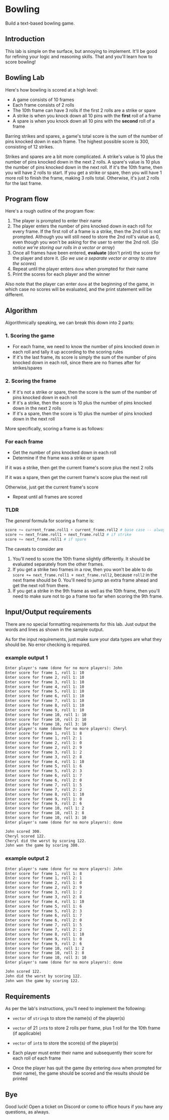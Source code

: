 # Bowling

Build a text-based bowling game.

## Introduction

This lab is simple on the surface, but annoying to implement. It'll be good for refining your logic and reasoning skills. That and you'll learn how to score bowling!

## Bowling Lab

Here's how bowling is scored at a high level:

- A game consists of 10 frames
- Each frame consists of 2 rolls
- The 10th frame can have 3 rolls if the first 2 rolls are a strike or spare
- A strike is when you knock down all 10 pins with the **first** roll of a frame
- A spare is when you knock down all 10 pins with the **second** roll of a frame

Barring strikes and spares, a game's total score is the sum of the number of pins knocked down in each frame. The highest possible score is 300, consisting of 12 strikes.

Strikes and spares are a bit more complicated. A strike's value is 10 plus the number of pins knocked down in the next 2 rolls. A spare's value is 10 plus the number of pins knocked down in the next roll. If it's the 10th frame, then you will have 2 rolls to start. If you get a strike or spare, then you will have 1 more roll to finish the frame, making 3 rolls total. Otherwise, it's just 2 rolls for the last frame.

## Program flow

Here's a rough outline of the program flow:

1. The player is prompted to enter their name
2. The player enters the number of pins knocked down in each roll for every frame. If the first roll of a frame is a strike, then the 2nd roll is not prompted. Although you will still need to store the 2nd roll's value as 0, even though you won't be asking for the user to enter the 2nd roll. (_So notice we're storing our rolls in a vector or array_)
3. Once all frames have been entered, **evaluate** (don't print) the score for the player and store it. (_So we use a separate vector or array to store the scores_)
4. Repeat until the player enters `done` when prompted for their name
5. Print the scores for each player and the winner

Also note that the player can enter `done` at the beginning of the game, in which case no scores will be evaluated, and the print statement will be different.

## Algorithm

Algorithmically speaking, we can break this down into 2 parts:

### 1. Scoring the game

- For each frame, we need to know the number of pins knocked down in each roll and tally it up according to the scoring rules
- If it's the last frame, its score is simply the sum of the number of pins knocked down in each roll, since there are no frames after for strikes/spares

### 2. Scoring the frame

- If it's not a strike or spare, then the score is the sum of the number of pins knocked down in each roll
- If it's a strike, then the score is 10 plus the number of pins knocked down in the next 2 rolls
- If it's a spare, then the score is 10 plus the number of pins knocked down in the next roll

More specifically, scoring a frame is as follows:

### For each frame

- Get the number of pins knocked down in each roll
- Determine if the frame was a strike or spare

If it was a strike, then get the current frame's score plus the next 2 rolls

If it was a spare, then get the current frame's score plus the next roll

Otherwise, just get the current frame's score

- Repeat until all frames are scored

### TLDR

The _general_ formula for scoring a frame is:

```python
score += current_frame.roll1 + current_frame.roll2 # base case -- always do this
score += next_frame.roll1 + next_frame.roll2 # if strike
score += next_frame.roll1 # if spare
```

The caveats to consider are

1. You'll need to score the 10th frame slightly differently. It should be evaluated separately from the other frames.
2. If you get a strike two frames in a row, then you won't be able to do `score += next_frame.roll1 + next_frame.roll2`, because `roll2` in the next frame should be 0. You'll need to jump an extra frame ahead and get the next roll from there.
3. If you get a strike in the 9th frame as well as the 10th frame, then you'll need to make sure not to go a frame too far when scoring the 9th frame.

## Input/Output requirements

There are no special formatting requirements for this lab. Just output the words and lines as shown in the sample output.

As for the input requirements, just make sure your data types are what they should be. No error checking is required.

### example output 1

```txt
Enter player's name (done for no more players): John
Enter score for frame 1, roll 1: 10
Enter score for frame 2, roll 1: 10
Enter score for frame 3, roll 1: 10
Enter score for frame 4, roll 1: 10
Enter score for frame 5, roll 1: 10
Enter score for frame 6, roll 1: 10
Enter score for frame 7, roll 1: 10
Enter score for frame 8, roll 1: 10
Enter score for frame 9, roll 1: 10
Enter score for frame 10, roll 1: 10
Enter score for frame 10, roll 2: 10
Enter score for frame 10, roll 3: 10
Enter player's name (done for no more players): Cheryl
Enter score for frame 1, roll 1: 8
Enter score for frame 1, roll 2: 1
Enter score for frame 2, roll 1: 0
Enter score for frame 2, roll 2: 9
Enter score for frame 3, roll 1: 2
Enter score for frame 3, roll 2: 8
Enter score for frame 4, roll 1: 10
Enter score for frame 5, roll 1: 6
Enter score for frame 5, roll 2: 3
Enter score for frame 6, roll 1: 7
Enter score for frame 6, roll 2: 0
Enter score for frame 7, roll 1: 5
Enter score for frame 7, roll 2: 2
Enter score for frame 8, roll 1: 10
Enter score for frame 9, roll 1: 0
Enter score for frame 9, roll 2: 6
Enter score for frame 10, roll 1: 2
Enter score for frame 10, roll 2: 8
Enter score for frame 10, roll 3: 10
Enter player's name (done for no more players): done

John scored 300.
Cheryl scored 122.
Cheryl did the worst by scoring 122.
John won the game by scoring 300.
```

### example output 2

```txt
Enter player's name (done for no more players): John
Enter score for frame 1, roll 1: 8
Enter score for frame 1, roll 2: 1
Enter score for frame 2, roll 1: 0
Enter score for frame 2, roll 2: 9
Enter score for frame 3, roll 1: 2
Enter score for frame 3, roll 2: 8
Enter score for frame 4, roll 1: 10
Enter score for frame 5, roll 1: 6
Enter score for frame 5, roll 2: 3
Enter score for frame 6, roll 1: 7
Enter score for frame 6, roll 2: 0
Enter score for frame 7, roll 1: 5
Enter score for frame 7, roll 2: 2
Enter score for frame 8, roll 1: 10
Enter score for frame 9, roll 1: 0
Enter score for frame 9, roll 2: 6
Enter score for frame 10, roll 1: 2
Enter score for frame 10, roll 2: 8
Enter score for frame 10, roll 3: 10
Enter player's name (done for no more players): done

John scored 122.
John did the worst by scoring 122.
John won the game by scoring 122.
```

## Requirements

As per the lab's instructions, you'll need to implement the following:

- `vector` of `string`s to store the name(s) of the player(s)
- `vector` of 21 `int`s to store 2 rolls per frame, plus 1 roll for the 10th frame (if applicable)
- `vector` of `int`s to store the score(s) of the player(s)

- Each player must enter their name and subsequently their score for each roll of each frame
- Once the player has quit the game (by entering `done` when prompted for their name), the game should be scored and the results should be printed

## Bye

Good luck! Open a ticket on Discord or come to office hours if you have any questions, as always.
